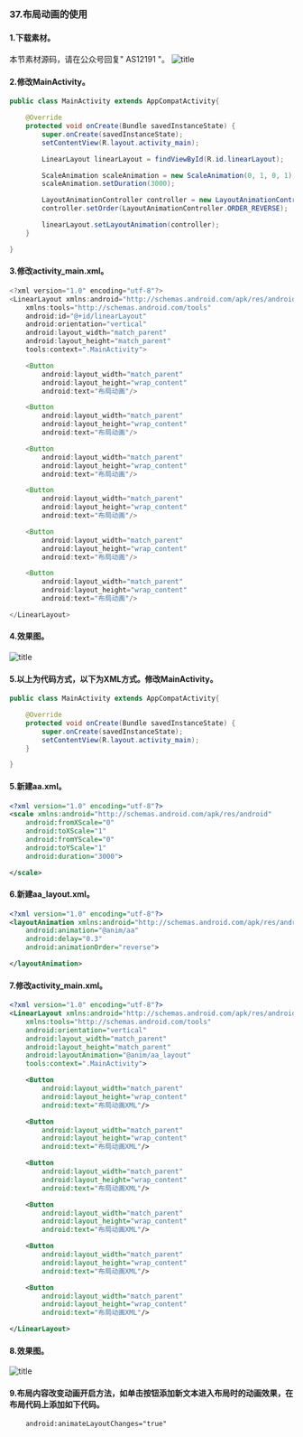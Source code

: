 ### 37.布局动画的使用
#### 1.下载素材。
本节素材源码，请在公众号回复" AS12191 "。
![title](https://raw.githubusercontent.com/JSZNopi/JSZImage/master/gitnote/2019/10/30/WXCODE-1572446034519.jpeg)

#### 2.修改MainActivity。
```java
public class MainActivity extends AppCompatActivity{

    @Override
    protected void onCreate(Bundle savedInstanceState) {
        super.onCreate(savedInstanceState);
        setContentView(R.layout.activity_main);

        LinearLayout linearLayout = findViewById(R.id.linearLayout);

        ScaleAnimation scaleAnimation = new ScaleAnimation(0, 1, 0, 1);
        scaleAnimation.setDuration(3000);

        LayoutAnimationController controller = new LayoutAnimationController(scaleAnimation, 0.3f);
        controller.setOrder(LayoutAnimationController.ORDER_REVERSE);

        linearLayout.setLayoutAnimation(controller);
    }

}
```
#### 3.修改activity_main.xml。
```java
<?xml version="1.0" encoding="utf-8"?>
<LinearLayout xmlns:android="http://schemas.android.com/apk/res/android"
    xmlns:tools="http://schemas.android.com/tools"
    android:id="@+id/linearLayout"
    android:orientation="vertical"
    android:layout_width="match_parent"
    android:layout_height="match_parent"
    tools:context=".MainActivity">

    <Button
        android:layout_width="match_parent"
        android:layout_height="wrap_content"
        android:text="布局动画"/>

    <Button
        android:layout_width="match_parent"
        android:layout_height="wrap_content"
        android:text="布局动画"/>

    <Button
        android:layout_width="match_parent"
        android:layout_height="wrap_content"
        android:text="布局动画"/>

    <Button
        android:layout_width="match_parent"
        android:layout_height="wrap_content"
        android:text="布局动画"/>

    <Button
        android:layout_width="match_parent"
        android:layout_height="wrap_content"
        android:text="布局动画"/>

    <Button
        android:layout_width="match_parent"
        android:layout_height="wrap_content"
        android:text="布局动画"/>

</LinearLayout>

```
#### 4.效果图。
![title](https://raw.githubusercontent.com/JSZNopi/JSZImage/master/gitnote/2019/12/19/1-1576741628437.gif)

#### 5.以上为代码方式，以下为XML方式。修改MainActivity。
```java
public class MainActivity extends AppCompatActivity{

    @Override
    protected void onCreate(Bundle savedInstanceState) {
        super.onCreate(savedInstanceState);
        setContentView(R.layout.activity_main);
    }

}
```
#### 5.新建aa.xml。
```xml
<?xml version="1.0" encoding="utf-8"?>
<scale xmlns:android="http://schemas.android.com/apk/res/android"
    android:fromXScale="0"
    android:toXScale="1"
    android:fromYScale="0"
    android:toYScale="1"
    android:duration="3000">

</scale>
```
#### 6.新建aa_layout.xml。
```xml
<?xml version="1.0" encoding="utf-8"?>
<layoutAnimation xmlns:android="http://schemas.android.com/apk/res/android"
    android:animation="@anim/aa"
    android:delay="0.3"
    android:animationOrder="reverse">

</layoutAnimation>
```
#### 7.修改activity_main.xml。
```xml
<?xml version="1.0" encoding="utf-8"?>
<LinearLayout xmlns:android="http://schemas.android.com/apk/res/android"
    xmlns:tools="http://schemas.android.com/tools"
    android:orientation="vertical"
    android:layout_width="match_parent"
    android:layout_height="match_parent"
    android:layoutAnimation="@anim/aa_layout"
    tools:context=".MainActivity">

    <Button
        android:layout_width="match_parent"
        android:layout_height="wrap_content"
        android:text="布局动画XML"/>

    <Button
        android:layout_width="match_parent"
        android:layout_height="wrap_content"
        android:text="布局动画XML"/>

    <Button
        android:layout_width="match_parent"
        android:layout_height="wrap_content"
        android:text="布局动画XML"/>

    <Button
        android:layout_width="match_parent"
        android:layout_height="wrap_content"
        android:text="布局动画XML"/>

    <Button
        android:layout_width="match_parent"
        android:layout_height="wrap_content"
        android:text="布局动画XML"/>

    <Button
        android:layout_width="match_parent"
        android:layout_height="wrap_content"
        android:text="布局动画XML"/>

</LinearLayout>

```
#### 8.效果图。
![title](https://raw.githubusercontent.com/JSZNopi/JSZImage/master/gitnote/2019/12/19/1-1576741628437.gif)

#### 9.布局内容改变动画开启方法，如单击按钮添加新文本进入布局时的动画效果，在布局代码上添加如下代码。
```xml
    android:animateLayoutChanges="true"
```